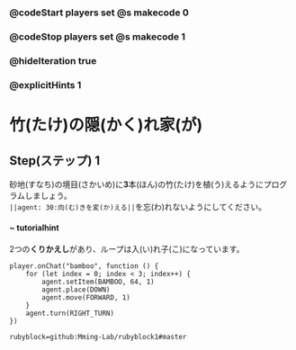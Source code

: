### @codeStart players set @s makecode 0
### @codeStop players set @s makecode 1

### @hideIteration true 
### @explicitHints 1


# 竹(たけ)の隠(かく)れ家(が)

## Step(ステップ) 1
砂地(すなち)の境目(さかいめ)に**3**本(ほん)の竹(たけ)を植(う)えるようにプログラムしましょう。</br>
``||agent: 30:向(む)きを変(か)える||``を忘(わ)れないようにしてください。</br>

#### ~ tutorialhint
2つの**くりかえし**があり、ループは入(い)れ子(こ)になっています。
 
```ghost
player.onChat("bamboo", function () {
    for (let index = 0; index < 3; index++) {
        agent.setItem(BAMBOO, 64, 1)
        agent.place(DOWN)
        agent.move(FORWARD, 1)
    }
    agent.turn(RIGHT_TURN)
})
```

```package
rubyblock=github:Mming-Lab/rubyblock1#master
```

